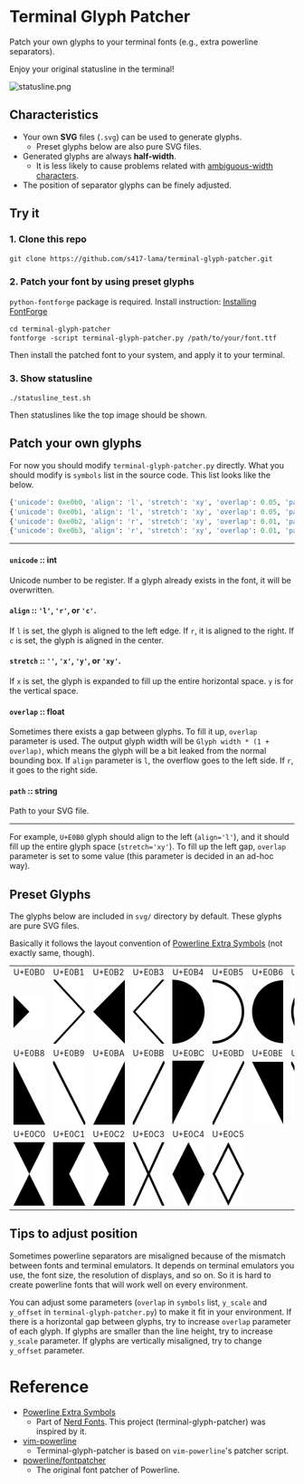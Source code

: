 # Terminal Glyph Patcher
Patch your own glyphs to your terminal fonts (e.g., extra powerline separators).

Enjoy your original statusline in the terminal!

![statusline.png](https://raw.githubusercontent.com/wiki/s417-lama/terminal-glyph-patcher/images/statusline.png)

## Characteristics

- Your own **SVG** files (`.svg`) can be used to generate glyphs.
    - Preset glyphs below are also pure SVG files.
- Generated glyphs are always **half-width**.
    - It is less likely to cause problems related with [ambiguous-width characters](http://www.unicode.org/reports/tr11/tr11-36.html).
- The position of separator glyphs can be finely adjusted.

## Try it

### 1. Clone this repo

```
git clone https://github.com/s417-lama/terminal-glyph-patcher.git
```

### 2. Patch your font by using preset glyphs

`python-fontforge` package is required. Install instruction: [Installing FontForge](http://designwithfontforge.com/en-US/Installing_Fontforge.html)
```
cd terminal-glyph-patcher
fontforge -script terminal-glyph-patcher.py /path/to/your/font.ttf
```
Then install the patched font to your system, and apply it to your terminal.

### 3. Show statusline

```
./statusline_test.sh
```
Then statuslines like the top image should be shown.

## Patch your own glyphs

For now you should modify `terminal-glyph-patcher.py` directly.
What you should modify is `symbols` list in the source code.
This list looks like the below.

```python
{'unicode': 0xe0b0, 'align': 'l', 'stretch': 'xy', 'overlap': 0.05, 'path': 'svg/arrow_right.svg'     },
{'unicode': 0xe0b1, 'align': 'l', 'stretch': 'xy', 'overlap': 0.05, 'path': 'svg/arrow_right_thin.svg'},
{'unicode': 0xe0b2, 'align': 'r', 'stretch': 'xy', 'overlap': 0.01, 'path': 'svg/arrow_left.svg'      },
{'unicode': 0xe0b3, 'align': 'r', 'stretch': 'xy', 'overlap': 0.01, 'path': 'svg/arrow_left_thin.svg' },
```

------------------------------

#### `unicode` :: int
Unicode number to be register. If a glyph already exists in the font, it will be overwritten.

#### `align` :: `'l'`, `'r'`, or `'c'`.
If `l` is set, the glyph is aligned to the left edge. If `r`, it is aligned to the right.
If `c` is set, the glyph is aligned in the center.

#### `stretch` :: `''`, `'x'`, `'y'`, or `'xy'`.
If `x` is set, the glyph is expanded to fill up the entire horizontal space. `y` is for the vertical space.

#### `overlap` :: float
Sometimes there exists a gap between glyphs. To fill it up, `overlap` parameter is used.
The output glyph width will be `Glyph width * (1 + overlap)`, which means the glyph will be a bit leaked from the normal bounding box.
If `align` parameter is `l`, the overflow goes to the left side. If `r`, it goes to the right side.

#### `path` :: string
Path to your SVG file.

------------------------------

For example, `U+E0B0` glyph should align to the left (`align='l'`), and it should fill up the entire glyph space (`stretch='xy'`).
To fill up the left gap, `overlap` parameter is set to some value (this parameter is decided in an ad-hoc way).

## Preset Glyphs

The glyphs below are included in `svg/` directory by default.
These glyphs are pure SVG files.

Basically it follows the layout convention of [Powerline Extra Symbols](https://github.com/ryanoasis/powerline-extra-symbols) (not exactly same, though).

|        |        |        |        |        |        |        |        |
| ------ | ------ | ------ | ------ | ------ | ------ | ------ | ------ |
| U+E0B0 | U+E0B1 | U+E0B2 | U+E0B3 | U+E0B4 | U+E0B5 | U+E0B6 | U+E0B7 |
| ![U+E0B0](https://raw.githubusercontent.com/s417-lama/terminal-glyph-patcher/master/svg/arrow_right.svg?sanitize=true) | ![U+E0B1](https://raw.githubusercontent.com/s417-lama/terminal-glyph-patcher/master/svg/arrow_right_thin.svg?sanitize=true) | ![U+E0B2](https://raw.githubusercontent.com/s417-lama/terminal-glyph-patcher/master/svg/arrow_left.svg?sanitize=true) | ![U+E0B3](https://raw.githubusercontent.com/s417-lama/terminal-glyph-patcher/master/svg/arrow_left_thin.svg?sanitize=true) | ![U+E0B4](https://raw.githubusercontent.com/s417-lama/terminal-glyph-patcher/master/svg/circle_right.svg?sanitize=true) | ![U+E0B5](https://raw.githubusercontent.com/s417-lama/terminal-glyph-patcher/master/svg/circle_right_thin.svg?sanitize=true) | ![U+E0B6](https://raw.githubusercontent.com/s417-lama/terminal-glyph-patcher/master/svg/circle_left.svg?sanitize=true) | ![U+E0B7](https://raw.githubusercontent.com/s417-lama/terminal-glyph-patcher/master/svg/circle_left_thin.svg?sanitize=true) |
| U+E0B8 | U+E0B9 | U+E0BA | U+E0BB | U+E0BC | U+E0BD | U+E0BE | U+E0BF |
| ![U+E0B8](https://raw.githubusercontent.com/s417-lama/terminal-glyph-patcher/master/svg/slant_left_bottom.svg?sanitize=true) | ![U+E0B9](https://raw.githubusercontent.com/s417-lama/terminal-glyph-patcher/master/svg/slant_left_bottom_thin.svg?sanitize=true) | ![U+E0BA](https://raw.githubusercontent.com/s417-lama/terminal-glyph-patcher/master/svg/slant_right_bottom.svg?sanitize=true) | ![U+E0BB](https://raw.githubusercontent.com/s417-lama/terminal-glyph-patcher/master/svg/slant_right_bottom_thin.svg?sanitize=true) | ![U+E0BC](https://raw.githubusercontent.com/s417-lama/terminal-glyph-patcher/master/svg/slant_left_top.svg?sanitize=true) | ![U+E0BD](https://raw.githubusercontent.com/s417-lama/terminal-glyph-patcher/master/svg/slant_left_top_thin.svg?sanitize=true) | ![U+E0BE](https://raw.githubusercontent.com/s417-lama/terminal-glyph-patcher/master/svg/slant_right_top.svg?sanitize=true) | ![U+E0BF](https://raw.githubusercontent.com/s417-lama/terminal-glyph-patcher/master/svg/slant_right_top_thin.svg?sanitize=true) |
| U+E0C0 | U+E0C1 | U+E0C2 | U+E0C3 | U+E0C4 | U+E0C5 | | |
| ![U+E0C0](https://raw.githubusercontent.com/s417-lama/terminal-glyph-patcher/master/svg/cross.svg?sanitize=true) | ![U+E0C1](https://raw.githubusercontent.com/s417-lama/terminal-glyph-patcher/master/svg/cross_left.svg?sanitize=true) | ![U+E0C2](https://raw.githubusercontent.com/s417-lama/terminal-glyph-patcher/master/svg/cross_right.svg?sanitize=true) | ![U+E0C3](https://raw.githubusercontent.com/s417-lama/terminal-glyph-patcher/master/svg/cross_thin.svg?sanitize=true) | ![U+E0C4](https://raw.githubusercontent.com/s417-lama/terminal-glyph-patcher/master/svg/diamond.svg?sanitize=true) | ![U+E0C5](https://raw.githubusercontent.com/s417-lama/terminal-glyph-patcher/master/svg/diamond_thin.svg?sanitize=true) | | |

## Tips to adjust position

Sometimes powerline separators are misaligned because of the mismatch between fonts and terminal emulators.
It depends on terminal emulators you use, the font size, the resolution of displays, and so on.
So it is hard to create powerline fonts that will work well on every environment.

You can adjust some parameters (`overlap` in `symbols` list, `y_scale` and `y_offset` in `terminal-glyph-patcher.py`) to make it fit in your environment.
If there is a horizontal gap between glyphs, try to increase `overlap` parameter of each glyph.
If glyphs are smaller than the line height, try to increase `y_scale` parameter.
If glyphs are vertically misaligned, try to change `y_offset` parameter.

# Reference

- [Powerline Extra Symbols](https://github.com/ryanoasis/powerline-extra-symbols)
    - Part of [Nerd Fonts](https://github.com/ryanoasis/nerd-fonts). This project (terminal-glyph-patcher) was inspired by it.
- [vim-powerline](https://github.com/Lokaltog/vim-powerline)
    - Terminal-glyph-patcher is based on `vim-powerline`'s patcher script.
- [powerline/fontpatcher](https://github.com/powerline/fontpatcher)
    - The original font patcher of Powerline.
